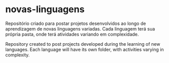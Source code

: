 # novas-linguagens
Repositório criado para postar projetos desenvolvidos ao longo de aprendizagem de novas linguagens variadas. Cada linguagem terá sua própria pasta, onde terá atividades variando em complexidade.

Repository created to post projects developed during the learning of new languages. Each language will have its own folder, with activities varying in complexity.
